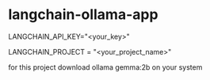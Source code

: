 # langchain-ollama-app

LANGCHAIN_API_KEY="<your_key>"

LANGCHAIN_PROJECT = "<your_project_name>"

for this project download ollama gemma:2b on your system
